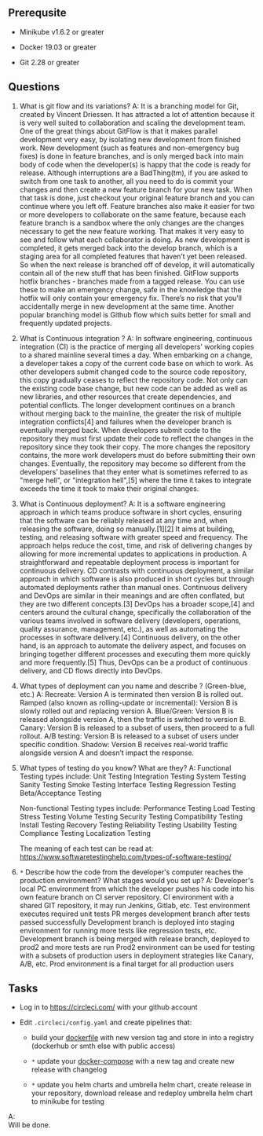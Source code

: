 ## Prerequsite

* Minikube v1.6.2 or greater

* Docker 19.03 or greater

* Git 2.28 or greater

## Questions

1. What is git flow and its variations?
A: 
	It is a branching model for Git, created by Vincent Driessen. It has attracted a lot of attention because it is very well suited to collaboration and scaling the development team.
	One of the great things about GitFlow is that it makes parallel development very easy, by isolating new development from finished work. New development (such as features and non-emergency bug fixes) is done in feature branches, and is only merged back into main body of code when the developer(s) is happy that the code is ready for release.
	Although interruptions are a BadThing(tm), if you are asked to switch from one task to another, all you need to do is commit your changes and then create a new feature branch for your new task. When that task is done, just checkout your original feature branch and you can continue where you left off.
	Feature branches also make it easier for two or more developers to collaborate on the same feature, because each feature branch is a sandbox where the only changes are the changes necessary to get the new feature working. That makes it very easy to see and follow what each collaborator is doing.
	As new development is completed, it gets merged back into the develop branch, which is a staging area for all completed features that haven’t yet been released. So when the next release is branched off of develop, it will automatically contain all of the new stuff that has been finished.
	GitFlow supports hotfix branches - branches made from a tagged release. You can use these to make an emergency change, safe in the knowledge that the hotfix will only contain your emergency fix. There’s no risk that you’ll accidentally merge in new development at the same time.
	Another popular branching model is Github flow which suits better for small and frequently updated projects.

2. What is Continuous integration ?
A:
	In software engineering, continuous integration (CI) is the practice of merging all developers' working copies to a shared mainline several times a day.
	When embarking on a change, a developer takes a copy of the current code base on which to work. As other developers submit changed code to the source code repository, this copy gradually ceases to reflect the repository code. Not only can the existing code base change, but new code can be added as well as new libraries, and other resources that create dependencies, and potential conflicts.
	The longer development continues on a branch without merging back to the mainline, the greater the risk of multiple integration conflicts[4] and failures when the developer branch is eventually merged back. When developers submit code to the repository they must first update their code to reflect the changes in the repository since they took their copy. The more changes the repository contains, the more work developers must do before submitting their own changes.
	Eventually, the repository may become so different from the developers' baselines that they enter what is sometimes referred to as "merge hell", or "integration hell",[5] where the time it takes to integrate exceeds the time it took to make their original changes.

3. What is Continuous deployment?
A:
	It is a software engineering approach in which teams produce software in short cycles, ensuring that the software can be reliably released at any time and, when releasing the software, doing so manually.[1][2] It aims at building, testing, and releasing software with greater speed and frequency. The approach helps reduce the cost, time, and risk of delivering changes by allowing for more incremental updates to applications in production. A straightforward and repeatable deployment process is important for continuous delivery.
	CD contrasts with continuous deployment, a similar approach in which software is also produced in short cycles but through automated deployments rather than manual ones. 
	Continuous delivery and DevOps are similar in their meanings and are often conflated, but they are two different concepts.[3] DevOps has a broader scope,[4] and centers around the cultural change, specifically the collaboration of the various teams involved in software delivery (developers, operations, quality assurance, management, etc.), as well as automating the processes in software delivery.[4] Continuous delivery, on the other hand, is an approach to automate the delivery aspect, and focuses on bringing together different processes and executing them more quickly and more frequently.[5] Thus, DevOps can be a product of continuous delivery, and CD flows directly into DevOps.

4. What types of deployment can you name and describe ? (Green-blue, etc.)
A:
	Recreate: Version A is terminated then version B is rolled out.
	Ramped (also known as rolling-update or incremental): Version B is slowly rolled out and replacing version A.
	Blue/Green: Version B is released alongside version A, then the traffic is switched to version B.
	Canary: Version B is released to a subset of users, then proceed to a full rollout.
	A/B testing: Version B is released to a subset of users under specific condition.
	Shadow: Version B receives real-world traffic alongside version A and doesn’t impact the response.


5. What types of testing do you know? What are they?
A:
    Functional Testing types include:
	    Unit Testing
	    Integration Testing
	    System Testing
	    Sanity Testing
	    Smoke Testing
	    Interface Testing
	    Regression Testing
	    Beta/Acceptance Testing

	Non-functional Testing types include:
	    Performance Testing
	    Load Testing
	    Stress Testing
	    Volume Testing
	    Security Testing
	    Compatibility Testing
	    Install Testing
	    Recovery Testing
	    Reliability Testing
	    Usability Testing
	    Compliance Testing
	    Localization Testing

	The meaning of each test can be read at: https://www.softwaretestinghelp.com/types-of-software-testing/


6. `*` Describe how the code from the developer's computer reaches the production environment? What stages would you set up?
A:
	Developer's local PC environment from which the developer pushes his code into his own feature branch on CI server repository.
	CI environment with a shared GIT repository, it may run Jenkins, Gitlab, etc.
	Test environment executes required unit tests
	PR merges development branch after tests passed successfully
	Development branch is deployed into staging environment for running more tests like regression tests, etc.
	Development branch is being merged with release branch, deployed to prod2 and more tests are run
	Prod2 environment can be used for testing with a subsets of production users in deployment strategies like Canary, A/B, etc.
	Prod environment is a final target for all production users

## Tasks

* Log in to https://circleci.com/ with your github account 

* Edit `.circleci/config.yaml` and create pipelines that:
    * build your [dockerfile](../02%20-%20dockerfile/Dockerfile) with new version tag and store in into a registry (dockerhub or smth else with public access)

    *  `*` update your [docker-compose](../03%20-%20docker-compose/example/docker-compose.yaml) with a new tag and create new release with changelog

    *  `*` update you helm charts and umbrella helm chart, create release in your repository, download release and redeploy umbrella helm chart to minikube for testing

A:	
	Will be done.